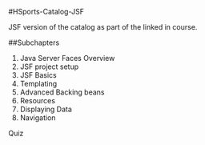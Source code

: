 #HSports-Catalog-JSF

JSF version of the catalog as part of the linked in course.


##Subchapters

1. Java Server Faces Overview
2. JSF project setup
3. JSF Basics
4. Templating
5. Advanced Backing beans
6. Resources
7. Displaying Data
8. Navigation

Quiz